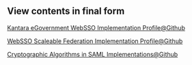 ## View contents in final form

[Kantara eGovernment WebSSO Implementation Profile@Github](http://htmlpreview.github.io/?https://github.com/rhoerbe/SAMLprofiles/blob/master/rendered/WebSSOeGovProfile.html)

[WebSSO Scaleable Federation Implementation Profile@Github](http://htmlpreview.github.io/?https://github.com/rhoerbe/SAMLprofiles/blob/master/rendered/WebSSOScaleFedProfile.html)

[Cryptographic Algorithms in SAML Implementations@Github](http://htmlpreview.github.io/?https://github.com/rhoerbe/SAMLprofiles/blob/master/rendered/Algorithm_Support.html)